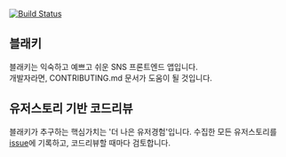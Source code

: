[![Build Status](https://travis-ci.org/CartoonIsArt/blacky.svg?branch=master)](https://travis-ci.org/CartoonIsArt/blacky)

## 블래키  
블래키는 익숙하고 예쁘고 쉬운 SNS 프론트엔드 앱입니다.  
개발자라면, CONTRIBUTING.md 문서가 도움이 될 것입니다.  

## 유저스토리 기반 코드리뷰  
블래키가 추구하는 핵심가치는 '더 나은 유저경험'입니다. 수집한 모든 유저스토리를 [issue](https://github.com/CartoonIsArt/blacky/issues)에 기록하고, 코드리뷰할 때마다 검토합니다.
